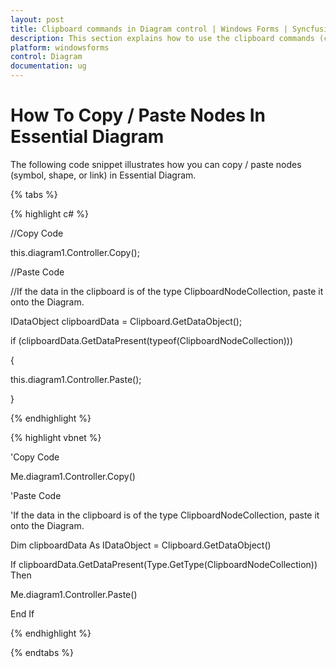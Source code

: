 ```yaml
---
layout: post
title: Clipboard commands in Diagram control | Windows Forms | Syncfusion
description: This section explains how to use the clipboard commands (cut, copy, and paste) to the selected nodes in Essential Diagram
platform: windowsforms
control: Diagram
documentation: ug
---
```


# How To Copy / Paste Nodes In Essential Diagram

The following code snippet illustrates how you can copy / paste nodes (symbol, shape, or link) in Essential Diagram.

{% tabs %}

{% highlight c# %}

//Copy Code

this.diagram1.Controller.Copy();

//Paste Code

//If the data in the clipboard is of the type ClipboardNodeCollection, paste it onto the Diagram.

IDataObject clipboardData = Clipboard.GetDataObject();

if (clipboardData.GetDataPresent(typeof(ClipboardNodeCollection)))

{

this.diagram1.Controller.Paste();

}

{% endhighlight %}

{% highlight vbnet %}

'Copy Code

Me.diagram1.Controller.Copy()

'Paste Code

'If the data in the clipboard is of the type ClipboardNodeCollection, paste it onto the Diagram.

Dim clipboardData As IDataObject = Clipboard.GetDataObject()

If clipboardData.GetDataPresent(Type.GetType(ClipboardNodeCollection)) Then

Me.diagram1.Controller.Paste()

End If

{% endhighlight %}

{% endtabs %}
